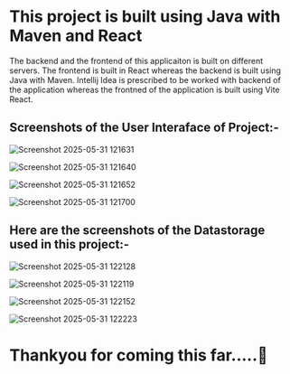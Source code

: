 <H1>This project is built using Java with Maven and React</H1>
<p>The backend and the frontend of this applicaiton is built on different servers. The frontend is built in React whereas the backend is built using Java with Maven. Intellij Idea is prescribed to be worked with backend of the application whereas the frontned of the application is built using Vite React.</p>
<h2>Screenshots of the User Interaface of Project:-</h2>

![Screenshot 2025-05-31 121631](https://github.com/user-attachments/assets/ee0e8511-ca8b-4de9-a43a-19cd08974cc3)

![Screenshot 2025-05-31 121640](https://github.com/user-attachments/assets/9457b47b-6364-4b5f-8905-471619b78e1f)

![Screenshot 2025-05-31 121652](https://github.com/user-attachments/assets/a0163917-60dc-4968-a946-5799aea7fb67)

![Screenshot 2025-05-31 121700](https://github.com/user-attachments/assets/ee7beb03-289c-4940-9342-10945314cff7)

<h2>Here are the screenshots of the Datastorage used in this project:- </h2>

![Screenshot 2025-05-31 122128](https://github.com/user-attachments/assets/b8adb0e1-824b-4bc4-993a-8234e62c67fc)

![Screenshot 2025-05-31 122119](https://github.com/user-attachments/assets/20832b52-759d-4021-b050-813a1ccaefc0)

![Screenshot 2025-05-31 122152](https://github.com/user-attachments/assets/4d3bcc82-7273-42db-ada6-d9f3f4c84e32)

![Screenshot 2025-05-31 122223](https://github.com/user-attachments/assets/61e8d2cb-f9bc-4391-b5a9-869f3ae91127)

<h1>Thankyou for coming this far.....💯</h1>
